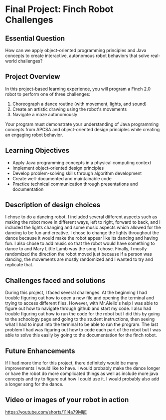 # Final Project: Finch Robot Challenges

## Essential Question
How can we apply object-oriented programming principles and Java concepts to create interactive, autonomous robot behaviors that solve real-world challenges?

## Project Overview
In this project-based learning experience, you will program a Finch 2.0 robot to perform one of three challenges:
1. Choreograph a dance routine (with movement, lights, and sound)
2. Create an artistic drawing using the robot's movements
3. Navigate a maze autonomously

Your program must demonstrate your understanding of Java programming concepts from APCSA and object-oriented design principles while creating an engaging robot behavior.

## Learning Objectives
- Apply Java programming concepts in a physical computing context
- Implement object-oriented design principles
- Develop problem-solving skills through algorithm development
- Create well-documented and maintainable code
- Practice technical communication through presentations and documentation

## Description of design choices
I chose to do a dancing robot. I included several different aspects such as making the robot move in different ways, left to right, forward to back, and I included the lights changing and some music aspects which allowed for the dancing to be fun and creative. I chose to change the lights throughout the dance because it would make the robot appear like its dancing and having fun. I also chose to add music so that the robot would have something to dance to and Mary Little Lamb was the song I chose. Finally, I mostly randomized the direction the robot moved just because if a person was dancing, the movements are mostly randomized and I wanted to try and replicate that.
## Challenges faced and solutions
During this project, I faced several challenges. At the beginning I had trouble figuring out how to open a new file and opening the terminal and trying to access different files. However, with Mr.Aiello's help I was able to figure out how to navigate through github and start my code. I also had trouble figuring out how to run the code for the robot but I did this by going to the schoology page and going to the student instructions, then seeing what I had to input into the terminal to be able to run the program. The last problem I had was figuring out how to code each part of the robot but I was able to solve this easily by going to the documentation for the finch robot.
## Future Enhancements
If I had more time for this project, there definitely would be many improvements I would like to have. I would probably make the dance longer or have the robot do more complicated things as well as include more java concepts and try to figure out how I could use it. I would probably also add a longer song for the dance.
## Video or images of your robot in action
https://youtube.com/shorts/11l4a79MljE